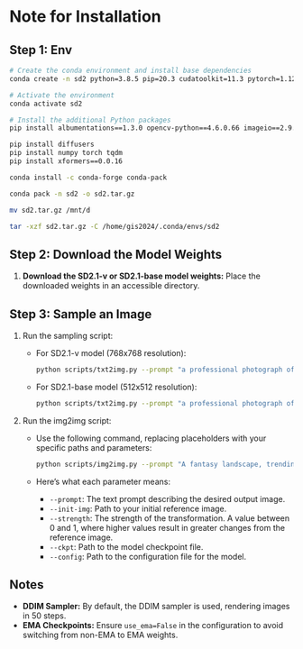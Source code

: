 # Note for Installation

## Step 1: Env

```bash
# Create the conda environment and install base dependencies
conda create -n sd2 python=3.8.5 pip=20.3 cudatoolkit=11.3 pytorch=1.12.1 torchvision=0.13.1 numpy=1.23.1 -c pytorch -c defaults

# Activate the environment
conda activate sd2

# Install the additional Python packages
pip install albumentations==1.3.0 opencv-python==4.6.0.66 imageio==2.9.0 imageio-ffmpeg==0.4.2 pytorch-lightning==1.4.2 omegaconf==2.1.1 test-tube>=0.7.5 streamlit==1.12.1 einops==0.3.0 transformers==4.19.2 webdataset==0.2.5 kornia==0.6 open_clip_torch==2.0.2 invisible-watermark>=0.1.5 streamlit-drawable-canvas==0.8.0 torchmetrics==0.6.0

pip install diffusers
pip install numpy torch tqdm
pip install xformers==0.0.16

conda install -c conda-forge conda-pack

conda pack -n sd2 -o sd2.tar.gz

mv sd2.tar.gz /mnt/d

tar -xzf sd2.tar.gz -C /home/gis2024/.conda/envs/sd2
```

## Step 2: Download the Model Weights

1. **Download the SD2.1-v or SD2.1-base model weights:** Place the downloaded weights in an accessible directory.

## Step 3: Sample an Image

1. Run the sampling script:

   - For SD2.1-v model (768x768 resolution):

     ```sh
     python scripts/txt2img.py --prompt "a professional photograph of an astronaut riding a horse" --ckpt <path/to/768model.ckpt> --config configs/stable-diffusion/v2-inference-v.yaml --H 768 --W 768
     ```
     
   - For SD2.1-base model (512x512 resolution):
   
     ```sh
     python scripts/txt2img.py --prompt "a professional photograph of an astronaut riding a horse" --ckpt <path/to/model.ckpt> --config <path/to/config.yaml>
     ```

2. Run the img2img script:

   - Use the following command, replacing placeholders with your specific paths and parameters:

     ```sh
     python scripts/img2img.py --prompt "A fantasy landscape, trending on artstation" --init-img <path-to-img.jpg> --strength 0.8 --ckpt <path/to/model.ckpt> --config configs/stable-diffusion/v2-inference-v.yaml
     ```

   - Here’s what each parameter means:
     - `--prompt`: The text prompt describing the desired output image.
     - `--init-img`: Path to your initial reference image.
     - `--strength`: The strength of the transformation. A value between 0 and 1, where higher values result in greater changes from the reference image.
     - `--ckpt`: Path to the model checkpoint file.
     - `--config`: Path to the configuration file for the model.

## Notes

- **DDIM Sampler:** By default, the DDIM sampler is used, rendering images in 50 steps.
- **EMA Checkpoints:** Ensure `use_ema=False` in the configuration to avoid switching from non-EMA to EMA weights.
